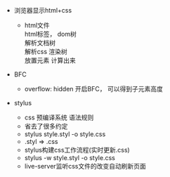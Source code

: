 - 浏览器显示html+css
  + html文件<br>
    html标签， dom树<br>
    解析文档树<br>
    解析css 渲染树<br>
    放置元素 计算出来

- BFC
  + overflow: hidden 开启BFC， 可以得到子元素高度

- stylus
  + css 预编译系统 语法规则
  + 省去了很多约定
  + stylus style.styl -o style.css
  + .styl => .css
  + stylus构建css工作流程(实时更新.css)
  + stylus -w style.styl -o style.css
  + live-server监听css文件的改变自动刷新页面